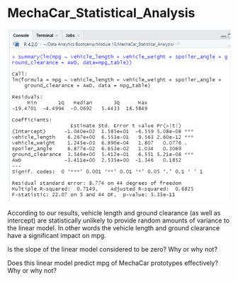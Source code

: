 # MechaCar_Statistical_Analysis

![](https://github.com/lilydionne/MechaCar_Statistical_Analysis/blob/main/MechaCarChallenge.PNG)

According to our results, vehicle length and ground clearance (as well as intercept) are statistically unlikely to provide random amounts of variance to the linear model. In other words the vehicle length and ground clearance have a significant impact on mpg.


Is the slope of the linear model considered to be zero? Why or why not?

Does this linear model predict mpg of MechaCar prototypes effectively? Why or why not?
